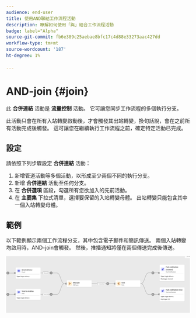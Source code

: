 ```yaml
---
audience: end-user
title: 使用AND聯結工作流程活動
description: 瞭解如何使用「與」結合工作流程活動
badge: label="Alpha"
source-git-commit: fb6e389c25aebae8bfc17c4d88e33273aac427dd
workflow-type: tm+mt
source-wordcount: '187'
ht-degree: 1%

---
```



# AND-join {#join}

此 **合併連結** 活動是 **流量控制** 活動。 它可讓您同步工作流程的多個執行分支。

此活動只會在所有入站轉變啟動後，才會觸發其出站轉變，換句話說，會在之前所有活動完成後觸發。 這可讓您在繼續執行工作流程之前，確定特定活動已完成。

## 設定

請依照下列步驟設定 **合併連結** 活動：

1. 新增管道活動等多個活動，以形成至少兩個不同的執行分支。
1. 新增 **合併連結** 活動至任何分支。
1. 在 **合併選項** 區段，勾選所有您欲加入的先前活動。
1. 在 **主要集** 下拉式清單，選擇要保留的入站轉變母體。 出站轉變只能包含其中一個入站轉變母體。

## 範例

以下範例顯示兩個工作流程分支，其中包含電子郵件和簡訊傳送。 兩個入站轉變均啟用時，AND-join會觸發。 然後，推播通知將僅在兩個傳送完成後傳送。

![](../assets/workflow-andjoin-example.png)